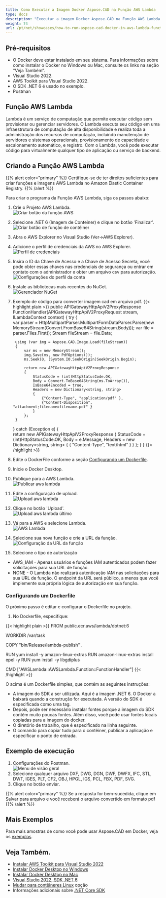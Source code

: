 ```yaml
---
title: Como Executar a Imagem Docker Aspose.CAD na Função AWS Lambda
type: docs
description: "Executar a imagem Docker Aspose.CAD na Função AWS Lambda."
weight: 74
url: /pt/net/showcases/how-to-run-aspose-cad-docker-in-aws-lambda-function/
---
```


## Pré-requisitos
- O Docker deve estar instalado em seu sistema. Para informações sobre como instalar o Docker no Windows ou Mac, consulte os links na seção “Veja Também”.
- Visual Studio 2022.
- AWS Toolkit para Visual Studio 2022.
- O SDK .NET 6 é usado no exemplo.
- Postman

## Função AWS Lambda

Lambda é um serviço de computação que permite executar código sem provisionar ou gerenciar servidores. O Lambda executa seu código em uma infraestrutura de computação de alta disponibilidade e realiza toda a administração dos recursos de computação, incluindo manutenção de servidores e sistemas operacionais, provisionamento de capacidade e escalonamento automático, e registro. Com o Lambda, você pode executar código para virtualmente qualquer tipo de aplicação ou serviço de backend.

## Criando a Função AWS Lambda

{{% alert color="primary" %}} 
Certifique-se de ter direitos suficientes para criar funções e imagens AWS Lambda no Amazon Elastic Container Registry.
{{% /alert %}}

Para criar o programa da Função AWS Lambda, siga os passos abaixo:
1. Crie o Projeto AWS Lambda.<br>
![Criar botão da função AWS](/_assets/showcases/aws/create-project.png)<br>
1. Selecione .NET 6 (Imagem de Conteiner) e clique no botão 'Finalizar'.<br>
![Criar botão de função de contêiner](/_assets/showcases/aws/create-container.png)<br>
1. Abra o AWS Explorer no Visual Studio (Ver->AWS Explorer).
1. Adicione o perfil de credenciais da AWS no AWS Explorer.<br>
![Perfil de credenciais](/_assets/showcases/aws/add-aws-credentials-profile.png)<br>
1. Insira o ID da Chave de Acesso e a Chave de Acesso Secreta, você pode obter essas chaves nas credenciais de segurança ou entrar em contato com o administrador e obter um arquivo csv para autorização.<br>
![Configurações do perfil da conta](/_assets/showcases/aws/account-profile.png)<br>
1. Instale as bibliotecas mais recentes do NuGet.<br>
![Gerenciador NuGet](/_assets/showcases/aws/nuget-manager.png)<br>
1. Exemplo de código para converter imagem cad em arquivo pdf.
{{< highlight plain >}}
public APIGatewayHttpApiV2ProxyResponse FunctionHandler(APIGatewayHttpApiV2ProxyRequest stream, ILambdaContext context)
{
    try
    {            
        var parser = HttpMultipartParser.MultipartFormDataParser.Parse(new MemoryStream(Convert.FromBase64String(stream.Body)));
        var file = parser.Files.First();
        Stream fileStream = file.Data;

        using (var img = Aspose.CAD.Image.Load(fileStream))
        {
            var ms = new MemoryStream();
            img.Save(ms, new PdfOptions());
            ms.Seek(0, (System.IO.SeekOrigin)SeekOrigin.Begin);
          
            return new APIGatewayHttpApiV2ProxyResponse
            {
                StatusCode = (int)HttpStatusCode.OK,
                Body = Convert.ToBase64String(ms.ToArray()),
                IsBase64Encoded = true,
                Headers = new Dictionary<string, string>
                {
                    {"Content-Type", "application/pdf" },
                    {"Content-Disposition", "attachment;filename=filename.pdf" }
                }
            };
        }
    }
    catch (Exception e)
    {           
        return new APIGatewayHttpApiV2ProxyResponse
        {
            StatusCode = (int)HttpStatusCode.OK,
            Body = e.Message,
            Headers = new Dictionary<string, string>
            {
                {
                    "Content-Type", "text/html"
                }
            }
        };
    }
}
{{< /highlight >}}
1. Edite o DockerFile conforme a seção <a href="#configurando-um-dockerfile">Configurando um Dockerfile</a>.
1. Inicie o Docker Desktop.
1. Publique para a AWS Lambda.<br>
![Publicar aws lambda](/_assets/showcases/aws/publish-aws.png)<br>
1. Edite a configuração de upload.<br>
![Upload aws lambda](/_assets/showcases/aws/upload-aws-lambda.png)<br>
1. Clique no botão 'Upload'.<br>
![Upload aws lambda último](/_assets/showcases/aws/upload-aws-lambda-finish.png)<br>
1. Vá para a AWS e selecione Lambda.<br>
![AWS Lambda](/_assets/showcases/aws/select-aws-lambda.png)<br>
1. Selecione sua nova função e crie a URL da função.<br>
![Configuração da URL da função](/_assets/showcases/aws/create-function-url.png)<br>
1. Selecione o tipo de autorização
- AWS_IAM - Apenas usuários e funções IAM autenticados podem fazer solicitações para sua URL de função.
- NONE - O Lambda não realizará autenticação IAM nas solicitações para sua URL de função. O endpoint da URL será público, a menos que você implemente sua própria lógica de autorização em sua função.

### Configurando um Dockerfile

 O próximo passo é editar e configurar o Dockerfile no projeto.

1. No Dockerfile, especifique:

{{< highlight plain >}}
FROM public.ecr.aws/lambda/dotnet:6

WORKDIR /var/task

COPY "bin/Release/lambda-publish"  .

RUN yum install -y amazon-linux-extras 
RUN amazon-linux-extras install epel -y
RUN yum install -y libgdiplus  

CMD ["AWSLambda::AWSLambda.Function::FunctionHandler"]
{{< /highlight >}}

 O acima é um Dockerfile simples, que contém as seguintes instruções:

- A imagem do SDK a ser utilizada. Aqui é a imagem .NET 6. O Docker a baixará quando a construção for executada. A versão do SDK é especificada como uma tag.
- Depois, pode ser necessário instalar fontes porque a imagem do SDK contém muito poucas fontes. Além disso, você pode usar fontes locais copiadas para a imagem do docker.
- O diretório de trabalho, que é especificado na linha seguinte.
- O comando para copiar tudo para o contêiner, publicar a aplicação e especificar o ponto de entrada.

## Exemplo de execução

1. Configurações do Postman.<br>
![Menu de visão geral](/_assets/showcases/aws/postman-settings.png)<br>
1. Selecione qualquer arquivo DXF, DWG, DGN, DWF, DWFX, IFC, STL, DWT, IGES, PLT, CF2, OBJ, HPGL, IGS, PCL, FBX, PDF, SVG.
1. Clique no botão enviar.

{{% alert color="primary" %}} 
Se a resposta for bem-sucedida, clique em Salvar para arquivo e você receberá o arquivo convertido em formato pdf
{{% /alert %}}

## Mais Exemplos

Para mais amostras de como você pode usar Aspose.CAD em Docker, veja os [exemplos](https://github.com/aspose-cad/Aspose.CAD-Documentation).


## Veja Também.

- [Instalar AWS Toolkit para Visual Studio 2022](https://marketplace.visualstudio.com/items?itemName=AmazonWebServices.AWSToolkitforVisualStudio2022)
- [Instalar Docker Desktop no Windows](https://docs.docker.com/docker-for-windows/install/)
- [Instalar Docker Desktop no Mac](https://docs.docker.com/docker-for-mac/install/)
- [Visual Studio 2022, SDK .NET 6](https://docs.microsoft.com/en-us/dotnet/core/install/windows?tabs=net60#dependencies)
- [Mudar para contêineres Linux](https://docs.docker.com/docker-for-windows/#switch-between-windows-and-linux-containers) opção
- Informações adicionais sobre [.NET Core SDK](https://hub.docker.com/_/microsoft-dotnet-sdk)
